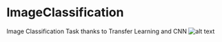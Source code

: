 # ImageClassification
Image Classification Task thanks to Transfer Learning and CNN
![alt text](https://miro.medium.com/fit/c/1838/551/1*ATIx1SmkEH0FaL_5fMvX2w.jpeg)

